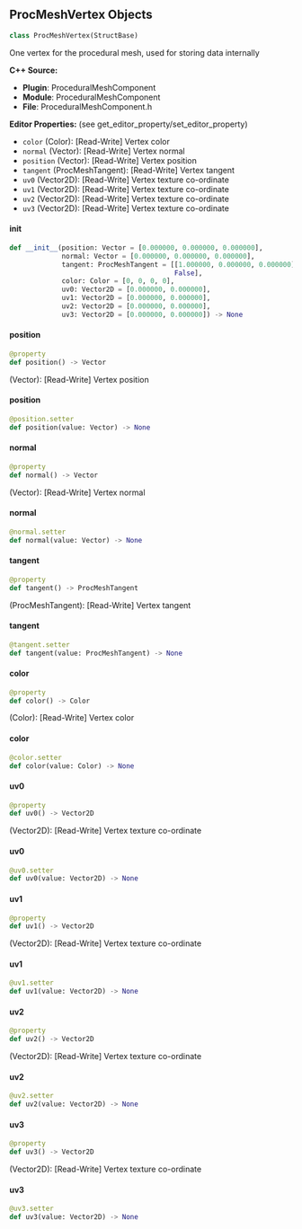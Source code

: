 ## ProcMeshVertex Objects

```python
class ProcMeshVertex(StructBase)
```

One vertex for the procedural mesh, used for storing data internally

**C++ Source:**

- **Plugin**: ProceduralMeshComponent
- **Module**: ProceduralMeshComponent
- **File**: ProceduralMeshComponent.h

**Editor Properties:** (see get_editor_property/set_editor_property)

- ``color`` (Color):  [Read-Write] Vertex color
- ``normal`` (Vector):  [Read-Write] Vertex normal
- ``position`` (Vector):  [Read-Write] Vertex position
- ``tangent`` (ProcMeshTangent):  [Read-Write] Vertex tangent
- ``uv0`` (Vector2D):  [Read-Write] Vertex texture co-ordinate
- ``uv1`` (Vector2D):  [Read-Write] Vertex texture co-ordinate
- ``uv2`` (Vector2D):  [Read-Write] Vertex texture co-ordinate
- ``uv3`` (Vector2D):  [Read-Write] Vertex texture co-ordinate

<a id="unreal.ProcMeshVertex.__init__"></a>

#### __init__

```python
def __init__(position: Vector = [0.000000, 0.000000, 0.000000],
             normal: Vector = [0.000000, 0.000000, 0.000000],
             tangent: ProcMeshTangent = [[1.000000, 0.000000, 0.000000],
                                         False],
             color: Color = [0, 0, 0, 0],
             uv0: Vector2D = [0.000000, 0.000000],
             uv1: Vector2D = [0.000000, 0.000000],
             uv2: Vector2D = [0.000000, 0.000000],
             uv3: Vector2D = [0.000000, 0.000000]) -> None
```

<a id="unreal.ProcMeshVertex.position"></a>

#### position

```python
@property
def position() -> Vector
```

(Vector):  [Read-Write] Vertex position

<a id="unreal.ProcMeshVertex.position"></a>

#### position

```python
@position.setter
def position(value: Vector) -> None
```

<a id="unreal.ProcMeshVertex.normal"></a>

#### normal

```python
@property
def normal() -> Vector
```

(Vector):  [Read-Write] Vertex normal

<a id="unreal.ProcMeshVertex.normal"></a>

#### normal

```python
@normal.setter
def normal(value: Vector) -> None
```

<a id="unreal.ProcMeshVertex.tangent"></a>

#### tangent

```python
@property
def tangent() -> ProcMeshTangent
```

(ProcMeshTangent):  [Read-Write] Vertex tangent

<a id="unreal.ProcMeshVertex.tangent"></a>

#### tangent

```python
@tangent.setter
def tangent(value: ProcMeshTangent) -> None
```

<a id="unreal.ProcMeshVertex.color"></a>

#### color

```python
@property
def color() -> Color
```

(Color):  [Read-Write] Vertex color

<a id="unreal.ProcMeshVertex.color"></a>

#### color

```python
@color.setter
def color(value: Color) -> None
```

<a id="unreal.ProcMeshVertex.uv0"></a>

#### uv0

```python
@property
def uv0() -> Vector2D
```

(Vector2D):  [Read-Write] Vertex texture co-ordinate

<a id="unreal.ProcMeshVertex.uv0"></a>

#### uv0

```python
@uv0.setter
def uv0(value: Vector2D) -> None
```

<a id="unreal.ProcMeshVertex.uv1"></a>

#### uv1

```python
@property
def uv1() -> Vector2D
```

(Vector2D):  [Read-Write] Vertex texture co-ordinate

<a id="unreal.ProcMeshVertex.uv1"></a>

#### uv1

```python
@uv1.setter
def uv1(value: Vector2D) -> None
```

<a id="unreal.ProcMeshVertex.uv2"></a>

#### uv2

```python
@property
def uv2() -> Vector2D
```

(Vector2D):  [Read-Write] Vertex texture co-ordinate

<a id="unreal.ProcMeshVertex.uv2"></a>

#### uv2

```python
@uv2.setter
def uv2(value: Vector2D) -> None
```

<a id="unreal.ProcMeshVertex.uv3"></a>

#### uv3

```python
@property
def uv3() -> Vector2D
```

(Vector2D):  [Read-Write] Vertex texture co-ordinate

<a id="unreal.ProcMeshVertex.uv3"></a>

#### uv3

```python
@uv3.setter
def uv3(value: Vector2D) -> None
```

<a id="unreal.ActorLayer"></a>